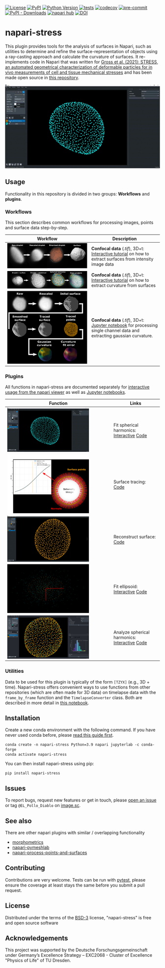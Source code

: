 [![License](https://img.shields.io/pypi/l/napari-stress.svg?color=green)](https://github.com/biapol/napari-stress/raw/master/LICENSE)
[![PyPI](https://img.shields.io/pypi/v/napari-stress.svg?color=green)](https://pypi.org/project/napari-stress)
[![Python Version](https://img.shields.io/pypi/pyversions/napari-stress.svg?color=green)](https://python.org)
[![tests](https://github.com/BiAPoL/napari-stress/actions/workflows/test_and_deploy.yml/badge.svg)](https://github.com/BiAPoL/napari-stress/actions/workflows/test_and_deploy.yml)
[![codecov](https://codecov.io/gh/BiAPoL/napari-stress/branch/main/graph/badge.svg?token=ZXQGREJAT9)](https://codecov.io/gh/BiAPoL/napari-stress)
[![pre-commit](https://img.shields.io/badge/pre--commit-enabled-brightgreen?logo=pre-commit&logoColor=white)](https://github.com/pre-commit/pre-commit)
[![PyPI - Downloads](https://img.shields.io/pypi/dm/napari-stress.svg)](https://pypistats.org/packages/napari-stress)
[![napari hub](https://img.shields.io/endpoint?url=https://api.napari-hub.org/shields/napari-stress)](https://www.napari-hub.org/plugins/napari-stress)
[![DOI](https://zenodo.org/badge/DOI/10.5281/zenodo.6607329.svg)](https://doi.org/10.5281/zenodo.6607329)

# napari-stress

This plugin provides tools for the analysis of surfaces in Napari, such as utilities to determine and refine the surface-representation of objects using a ray-casting approach and calculate the curvature of surfaces. 
It re-implements code in Napari that was written for [Gross et al. (2021): STRESS, an automated geometrical characterization of deformable particles for in vivo measurements of cell and tissue mechanical stresses](https://www.biorxiv.org/content/10.1101/2021.03.26.437148v1) 
and has been made open source in [this repository](https://github.com/campaslab/STRESS).

![](https://github.com/BiAPoL/napari-stress/raw/main/docs/imgs/function_gifs/spherical_harmonics.gif)

## Usage

Functionality in this repository is divided in two groups: **Workflows** and **plugins**.

### Workflows

This section describes common workflows for processing images, points and surface data step-by-step.

| Workflow| Description |
| --- | --- |
| <img src="https://github.com/BiAPoL/napari-stress/raw/main/docs/tutorials/workflows/_image_to_surface_imgs/workflow.png" width="100%"> | **Confocal data** (*.tif*), 3D+t: [Interactive tutorial](https://github.com/BiAPoL/napari-stress/blob/main/docs/tutorials/workflows/Image_to_surface.md) on how to extract surfaces from intensity image data |
|<img src="https://github.com/BiAPoL/napari-stress/raw/main/docs/tutorials/workflows/_surface_to_curvature_imgs/workflow.png" width="100%">| **Confocal data** (*.tif*), 3D+t:  [Interactive tutorial](https://github.com/BiAPoL/napari-stress/blob/main/docs/tutorials/workflows/Surface_to_curvature.md) on how to extract curvature from surfaces|
|<img src="https://github.com/BiAPoL/napari-stress/raw/main/docs/imgs/confocal/workflow.png" width="100%">| **Confocal data** (*.tif*), 3D+t:  [Jupyter notebook](https://github.com/BiAPoL/napari-stress/blob/main/docs/tutorials/workflows/Process_confocal.ipynb) for processing single channel data and extracting gaussian curvature.|


### Plugins

All functions in napari-stress are documented separately for [interactive usage from the napari viewer](https://github.com/BiAPoL/napari-stress/blob/main/docs/tutorials/point_and_click) as well as [Jupyter notebooks](https://github.com/BiAPoL/napari-stress/main/docs/tutorials/demo). 

|Function| Links |
| --- | --- |
|<img src="https://github.com/BiAPoL/napari-stress/raw/main/docs/imgs/function_gifs/spherical_harmonics.gif" width="80%"> |Fit spherical harmonics: [Interactive](https://github.com/BiAPoL/napari-stress/blob/main/docs/tutorials/point_and_click/demo_spherical_harmonics.md) [Code](https://github.com/BiAPoL/napari-stress/blob/main/docs/tutorials/demo/demo_spherical_harmonics.ipynb) |
|<img src="https://github.com/BiAPoL/napari-stress/raw/main/docs/imgs/viewer_screenshots/surface_tracing1.png" width="80%"> |Surface tracing: [Code](https://github.com/BiAPoL/napari-stress/blob/main/docs/tutorials/demo/demo_surface_tracing.ipynb) |
|<img src="https://github.com/BiAPoL/napari-stress/raw/main/docs/imgs/function_gifs/surface_reconstruction.gif" width="80%">|Reconstruct surface: [Code](https://github.com/BiAPoL/napari-stress/blob/main/docs/tutorials/demo/demo_surface_reconstruction.ipynb)|
|<img src="https://github.com/BiAPoL/napari-stress/raw/main/docs/imgs/function_gifs/ellipse_fitting.gif" width="80%">|Fit ellipsoid: [Interactive](https://github.com/BiAPoL/napari-stress/blob/main/docs/tutorials/point_and_click/demo_fit_ellipsoid.md) [Code](https://github.com/BiAPoL/napari-stress/blob/main/docs/tutorials/demo/demo_fit_ellipsoid.ipynb)|
|<img src="https://github.com/BiAPoL/napari-stress/raw/main/docs/tutorials/point_and_click/imgs/demo_analyze_spherical_harmonics2.PNG" width="80%">|Analyze spherical harmonics: [Interactive](https://github.com/BiAPoL/napari-stress/blob/main/docs/tutorials/point_and_click/demo_analyze_spherical_harmonics_expansion.md) [Code](https://github.com/BiAPoL/napari-stress/blob/main/docs/tutorials/demo/demo_analyze_spherical_harmonics.ipynb)|
### Utilities

Data to be used for this plugin is typically of the form `[TZYX]` (e.g., 3D + time). 
Napari-stress offers convenient ways to use functions from other repositories (which are often made for 3D data) on timelapse data with the `frame_by_frame` function and the `TimelapseConverter` class. 
Both are described in more detail in [this notebook](https://github.com/BiAPoL/napari-stress/blob/main/docs/tutorials/demo/demo_timelapse_processing.ipynb).

## Installation

Create a new conda environment with the following command. 
If you have never used conda before, please [read this guide first](https://biapol.github.io/blog/johannes_mueller/anaconda_getting_started/).

```
conda create -n napari-stress Python=3.9 napari jupyterlab -c conda-forge
conda activate napari-stress
```

You can then install napari-stress using pip:

```
pip install napari-stress
```

## Issues

To report bugs, request new features or get in touch, please [open an issue](https://github.com/BiAPoL/napari-stress/issues) or tag `@EL_Pollo_Diablo` on [image.sc](https://forum.image.sc/).

## See also

There are other napari plugins with similar / overlapping functionality

* [morphometrics](https://www.napari-hub.org/plugins/morphometrics)
* [napari-pymeshlab](https://www.napari-hub.org/plugins/napari-pymeshlab)
* [napari-process-points-and-surfaces](https://www.napari-hub.org/plugins/napari-process-points-and-surfaces)

## Contributing

Contributions are very welcome. Tests can be run with [pytest], please ensure
the coverage at least stays the same before you submit a pull request.

## License

Distributed under the terms of the [BSD-3] license,
"napari-stress" is free and open source software

## Acknowledgements
This project was supported by the Deutsche Forschungsgemeinschaft under Germany’s Excellence Strategy – EXC2068 - Cluster of Excellence "Physics of Life" of TU Dresden.

[BSD-3]: http://opensource.org/licenses/BSD-3-Clause
[pytest]: https://docs.pytest.org/en/7.0.x/

